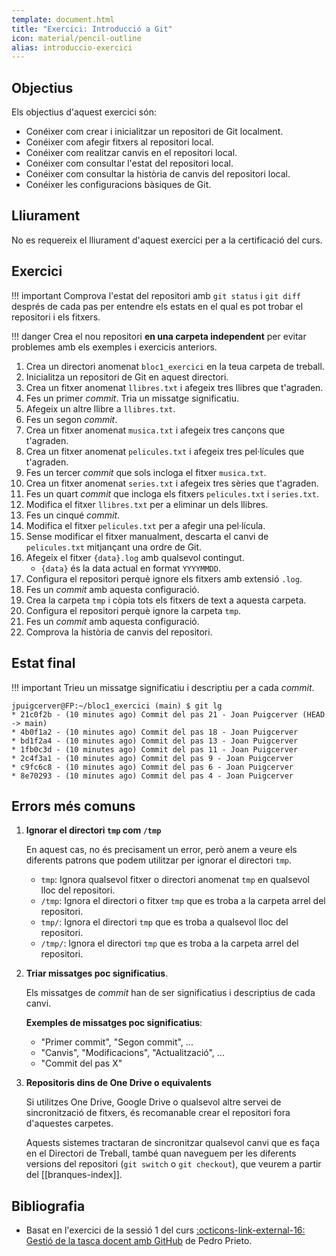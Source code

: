 ```yaml
---
template: document.html
title: "Exercici: Introducció a Git"
icon: material/pencil-outline
alias: introduccio-exercici
---
```


## Objectius
Els objectius d'aquest exercici són:

- Conéixer com crear i inicialitzar un repositori de Git localment.
- Conéixer com afegir fitxers al repositori local.
- Conéixer com realitzar canvis en el repositori local.
- Conéixer com consultar l'estat del repositori local.
- Conéixer com consultar la història de canvis del repositori local.
- Conéixer les configuracions bàsiques de Git.


## Lliurament
No es requereix el lliurament d'aquest exercici per a la certificació del curs.


## Exercici

!!! important
    Comprova l'estat del repositori amb `git status` i `git diff` després de cada pas
    per entendre els estats en el qual es pot trobar
    el repositori i els fitxers.

!!! danger
    Crea el nou repositori __en una carpeta independent__ per evitar
    problemes amb els exemples i exercicis anteriors.

1. Crea un directori anomenat `bloc1_exercici` en la teua carpeta de treball.
1. Inicialitza un repositori de Git en aquest directori.
1. Crea un fitxer anomenat `llibres.txt` i afegeix tres llibres que t'agraden.
1. Fes un primer _commit_. Tria un missatge significatiu.
1. Afegeix un altre llibre a `llibres.txt`.
1. Fes un segon _commit_.
1. Crea un fitxer anomenat `musica.txt` i afegeix tres cançons que t'agraden.
1. Crea un fitxer anomenat `pelicules.txt` i afegeix tres pel·lícules que t'agraden.
1. Fes un tercer _commit_ que sols incloga el fitxer `musica.txt`.
1. Crea un fitxer anomenat `series.txt` i afegeix tres sèries que t'agraden.
1. Fes un quart _commit_ que incloga els fitxers `pelicules.txt` i `series.txt`.
1. Modifica el fitxer `llibres.txt` per a eliminar un dels llibres.
1. Fes un cinqué _commit_.
1. Modifica el fitxer `pelicules.txt` per a afegir una pel·lícula.
1. Sense modificar el fitxer manualment, descarta el canvi de `pelicules.txt` mitjançant una ordre de Git.
1. Afegeix el fitxer `{data}.log` amb qualsevol contingut.
    - `{data}` és la data actual en format `YYYYMMDD`.
1. Configura el repositori perquè ignore els fitxers amb extensió `.log`.
1. Fes un _commit_ amb aquesta configuració.
1. Crea la carpeta `tmp` i còpia tots els fitxers de text a aquesta carpeta.
1. Configura el repositori perquè ignore la carpeta `tmp`.
1. Fes un _commit_ amb aquesta configuració.
1. Comprova la història de canvis del repositori.


## Estat final
!!! important
    Trieu un missatge significatiu i descriptiu per a cada _commit_.

```shellconsole
jpuigcerver@FP:~/bloc1_exercici (main) $ git lg
* 21c0f2b - (10 minutes ago) Commit del pas 21 - Joan Puigcerver (HEAD -> main)
* 4b0f1a2 - (10 minutes ago) Commit del pas 18 - Joan Puigcerver
* bd1f2a4 - (10 minutes ago) Commit del pas 13 - Joan Puigcerver
* 1fb0c3d - (10 minutes ago) Commit del pas 11 - Joan Puigcerver
* 2c4f3a1 - (10 minutes ago) Commit del pas 9 - Joan Puigcerver
* c9fc6c8 - (10 minutes ago) Commit del pas 6 - Joan Puigcerver
* 8e70293 - (10 minutes ago) Commit del pas 4 - Joan Puigcerver
```


## Errors més comuns

1. __Ignorar el directori `tmp` com `/tmp`__

    En aquest cas, no és precisament un error, però anem a veure els diferents patrons
    que podem utilitzar per ignorar el directori `tmp`.

    - `tmp`: Ignora qualsevol fitxer o directori anomenat `tmp` en qualsevol lloc del repositori.
    - `/tmp`: Ignora el directori o fitxer `tmp` que es troba a la carpeta arrel del repositori.
    - `tmp/`: Ignora el directori `tmp` que es troba a qualsevol lloc del repositori.
    - `/tmp/`: Ignora el directori `tmp` que es troba a la carpeta arrel del repositori.


2. __Triar missatges poc significatius__.

    Els missatges de _commit_ han de ser significatius i descriptius de cada canvi.

    __Exemples de missatges poc significatius__:

    - "Primer commit", "Segon commit", ...
    - "Canvis", "Modificacions", "Actualització", ...
    - "Commit del pas X"

3. __Repositoris dins de One Drive o equivalents__

    Si utilitzes One Drive, Google Drive o qualsevol altre servei de sincronització
    de fitxers, és recomanable crear el repositori fora d'aquestes carpetes.

    Aquests sistemes tractaran de sincronitzar qualsevol canvi que es faça en el Directori de Treball,
    també quan naveguem per les diferents versions del repositori (`git switch` o `git checkout`),
    que veurem a partir del [[branques-index]].


## Bibliografia
- Basat en l'exercici de la sessió 1 del curs
    [:octicons-link-external-16: Gestió de la tasca docent amb GitHub](https://github.com/pedroprieto/curso-github)
    de Pedro Prieto.
